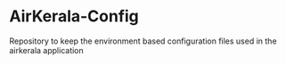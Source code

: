 # AirKerala-Config
Repository to keep the environment based configuration files used in the airkerala application
